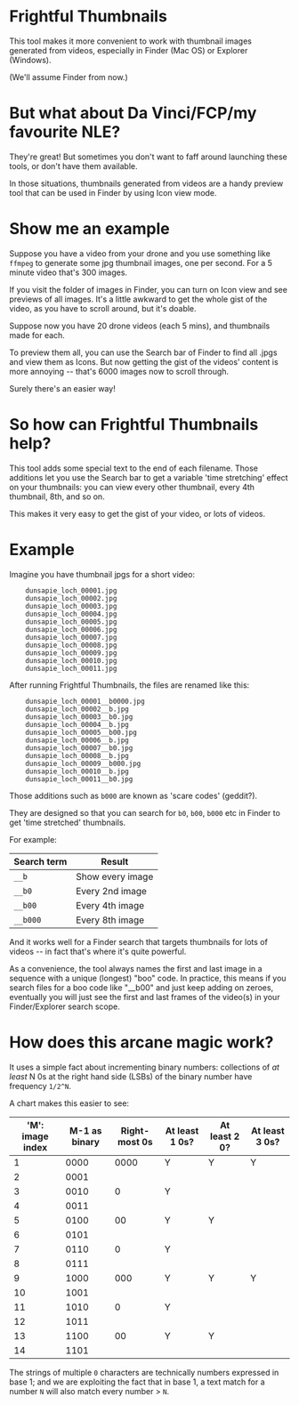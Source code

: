 # Frightful Thumbnails

This tool makes it more convenient to work with thumbnail images generated from videos, especially in Finder (Mac OS) or Explorer (Windows).

(We'll assume Finder from now.)

# But what about Da Vinci/FCP/my favourite NLE?

They're great! But sometimes you don't want to faff around launching these tools, or don't have them available.

In those situations, thumbnails generated from videos are a handy preview tool that can be used in Finder by using Icon view mode.

# Show me an example

Suppose you have a video from your drone and you use something like `ffmpeg` to generate some jpg thumbnail images, one per second. For a 5 minute video that's 300 images.

If you visit the folder of images in Finder, you can turn on Icon view and see previews of all images. It's a little awkward to get the whole gist of the video,
as you have to scroll around, but it's doable.

Suppose now you have 20 drone videos (each 5 mins), and thumbnails made for each.

To preview them all, you can use the Search bar of Finder to find all .jpgs and view them as Icons. But now getting the gist of the videos' content is more annoying -- that's
6000 images now to scroll through.

Surely there's an easier way!

# So how can Frightful Thumbnails help?

This tool adds some special text to the end of each filename. Those additions let you use the Search bar to get a variable 'time stretching' effect on your thumbnails: you can view every other thumbnail,
every 4th thumbnail, 8th, and so on. 

This makes it very easy to get the gist of your video, or lots of videos.

# Example

Imagine you have thumbnail jpgs for a short video:

```
    dunsapie_loch_00001.jpg
    dunsapie_loch_00002.jpg
    dunsapie_loch_00003.jpg
    dunsapie_loch_00004.jpg
    dunsapie_loch_00005.jpg
    dunsapie_loch_00006.jpg
    dunsapie_loch_00007.jpg
    dunsapie_loch_00008.jpg
    dunsapie_loch_00009.jpg
    dunsapie_loch_00010.jpg
    dunsapie_loch_00011.jpg
```

After running Frightful Thumbnails, the files are renamed like this:

```
    dunsapie_loch_00001__b0000.jpg
    dunsapie_loch_00002__b.jpg
    dunsapie_loch_00003__b0.jpg
    dunsapie_loch_00004__b.jpg
    dunsapie_loch_00005__b00.jpg
    dunsapie_loch_00006__b.jpg
    dunsapie_loch_00007__b0.jpg
    dunsapie_loch_00008__b.jpg
    dunsapie_loch_00009__b000.jpg
    dunsapie_loch_00010__b.jpg
    dunsapie_loch_00011__b0.jpg
```

Those additions such as `b000` are known as 'scare codes' (geddit?).

They are designed so that you can search for `b0`, `b00`, `b000` etc in Finder to get 'time stretched' thumbnails.

For example:


| Search term  | Result            |
| ------------ | ----------------- |
|  `__b`         | Show every image  |
|  `__b0`        | Every 2nd image   |
|  `__b00`       | Every 4th image   |
|  `__b000`      | Every 8th image   |

And it works well for a Finder search that targets thumbnails for lots of videos -- in fact that's where it's quite powerful.

As a convenience, the tool always names the first and last image in a sequence with a unique (longest) "boo" code.
In practice, this means if you search files for a boo code like "__b00" and just keep adding on zeroes, eventually you will just see the first and last frames of the video(s) in your Finder/Explorer search scope.

# How does this arcane magic work?

It uses a simple fact about incrementing binary numbers: collections of *at least* N 0s at the right hand side (LSBs) of the binary number have frequency `1/2^N`.

A chart makes this easier to see:

| 'M': image index  | M-1 as binary | Right-most 0s   | At least 1 0s? | At least 2 0? | At least 3 0s? | 
| ------------ | ------------------ | --------------- | -------------- | ------------- | -------------- |
|   1          |  0000              |  0000           |   Y            |   Y           |   Y            |
|   2          |  0001              |                 |                |               |                |
|   3          |  0010              |  0              |   Y            |               |                |
|   4          |  0011              |                 |                |               |                |
|   5          |  0100              |  00             |   Y            |   Y           |                |
|   6          |  0101              |                 |                |               |                |
|   7          |  0110              |  0              |   Y            |               |                |
|   8          |  0111              |                 |                |               |                |
|   9          |  1000              |  000            |   Y            |   Y           |   Y            |
|   10         |  1001              |                 |                |               |                |
|   11         |  1010              |  0              |   Y            |               |                |
|   12         |  1011              |                 |                |               |                |
|   13         |  1100              |  00             |   Y            |   Y           |                |
|   14         |  1101              |                 |                |               |                |

The strings of multiple `0` characters are technically numbers expressed in base 1; and we are exploiting the fact that in base 1, a text match for a number `N` will also match every number > `N`.

